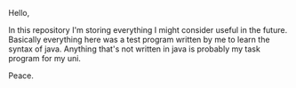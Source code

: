 Hello, 

In this repository I'm storing everything I might consider useful in the future.
Basically everything here was a test program written by me to learn the syntax of java.
Anything that's not written in java is probably my task program for my uni.

Peace.
